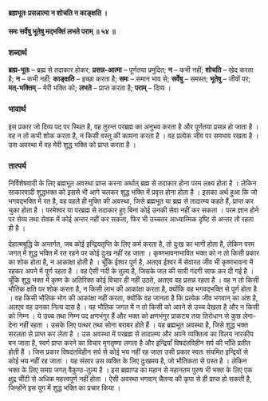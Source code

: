 #### ब्रह्मभूतः प्रसन्नात्मा न शोचति न काङ्क्षति ।
#### समः सर्वेषु भूतेषु मद्भक्तिं लभते पराम् ॥ ५४ ॥

### शब्दार्थ

**ब्रह्म-भूतः** – ब्रह्म से तदाकार होकर; **प्रसन्न-आत्मा** – पूर्णतया प्रमुदित; **न** – कभी नहीं; **शोचति** – खेद करता है; **न** – कभी नहीं; **काङ्क्षति** – इच्छा करता है; **समः** – समान भाव से; **सर्वेषु** – समस्त; **भूतेषु** – जीवों पर; **मत्-भक्तिम्** – मेरी भक्ति को; **लभते** – प्राप्त करता है; **पराम्** – दिव्य ।

### भावार्थ

इस प्रकार जो दिव्य पद पर स्थित है, वह तुरन्त परब्रह्म का अनुभव करता है और पूर्णतया प्रसन्न हो जाता है । वह न तो कभी शोक करता है, न किसी वस्तु की कामना करता है । वह प्रत्येक जीव पर समभाव रखता है । उस अवस्था में वह मेरी शुद्ध भक्ति को प्राप्त करता है ।

### तात्पर्य

निर्विशेषवादी के लिए ब्रह्मभूत अवस्था प्राप्त करना अर्थात् ब्रह्म से तदाकार होना परम लक्ष्य होता है । लेकिन साकारवादी शुद्धभक्त को इससे भी आगे चलकर शुद्ध भक्ति में प्रवृत्त होना होता है । इसका अर्थ हुआ कि जो भगवद्भक्ति में रत है, वह पहले ही मुक्ति की अवस्था, जिसे ब्रह्मभूत या ब्रह्म से तादात्म्य कहते हैं, प्राप्त कर चुका होता है । परमेश्वर या परब्रह्म से तदाकार हुए बिना कोई उनकी सेवा नहीं कर सकता । परम ज्ञान होने पर सेव्य तथा सेवक में कोई अन्तर नहीं कर सकता, फिर भी उच्चतर आध्यात्मिक दृष्टि से अन्तर तो रहता ही है ।

देहात्मबुद्धि के अन्तर्गत, जब कोई इन्द्रियतृप्ति के लिए कर्म करता है, तो दुःख का भागी होता है, लेकिन परम जगत् में शुद्ध भक्ति में रत रहने पर कोई दुःख नहीं रह जाता । कृष्णभावनाभावित भक्त को न तो किसी प्रकार का शोक होता है, न आकांक्षा होती है । चूँकि ईश्वर पूर्ण है, अतएव ईश्वर में सेवारत जीव भी कृष्णभावना में रहकर अपने में पूर्ण रहता है । वह ऐसी नदी के तुल्य है, जिसके जल की सारी गंदगी साफ कर दी गई है । चूँकि शुद्ध भक्त में कृष्ण के अतिरिक्त कोई विचार ही नहीं उठते, अतएव वह प्रसन्न रहता है । वह न तो किसी भौतिक क्षति पर शोक करता है, न किसी लाभ की आकांक्षा करता है, क्योंकि वह भगवद्भक्ति से पूर्ण होता है । वह किसी भौतिक भोग की आकांक्षा नहीं करता, क्योंकि वह जानता है कि प्रत्येक जीव भगवान् का अंश है, अतएव वह उनका नित्य दास है । वह भौतिक जगत में न तो किसी को अपने से उच्च देखता है और न किसी को निम्न । ये उच्च तथा निम्न पद क्षणभंगुर हैं और भक्त को क्षणभंगुर प्राकट्य तया तिरोधान से कुछ लेना-देना नहीं रहता । उसके लिए पत्थर तथा सोना बराबर होते हैं । यह ब्रह्मभूत अवस्था है, जिसे शुद्ध भक्त सरलता से प्राप्त कर लेता है । उस अवस्था में परब्रह्म से तादात्म्य और अपने व्यक्तित्व का विलय नारकीय बन जाता है, स्वर्ग प्राप्त करने का विचार मृगतृष्णा लगता है और इन्द्रियाँ विषदंतविहीन सर्प की भाँति प्रतीत होती हैं । जिस प्रकार विषदंतविहीन सर्प से कोई भय नहीं रह जाता उसी प्रकार स्वतः संयमित इन्द्रियों से कोई भय नहीं रह जाता । यह संसार उस व्यक्ति के लिए दुःखमय है, जो भौतिकता से ग्रस्त है । लेकिन भक्त के लिए समग्र जगत् वैकुण्ठ-तुल्य है । इस ब्रह्माण्ड का महान से महानतम पुरुष भी भक्त के लिए एक क्षुद्र चींटी से अधिक महत्त्वपूर्ण नहीं होता । ऐसी अवस्था भगवान् चैतन्य की कृपा से ही प्राप्त हो सकती है, जिन्होंने इस युग में शुद्ध भक्ति का प्रचार किया ।